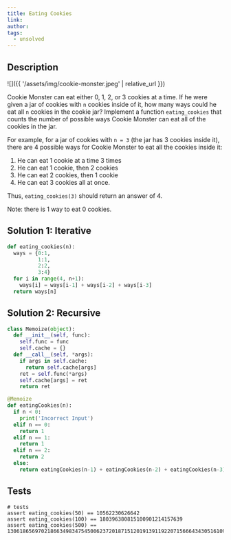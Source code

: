```yaml
---
title: Eating Cookies
link:
author:
tags:
  - unsolved
---
```


## Description

![]({{ '/assets/img/cookie-monster.jpeg' | relative_url }})

Cookie Monster can eat either 0, 1, 2, or 3 cookies at a time. If he were given a jar of cookies with `n` cookies inside of it, how many ways could he eat all `n` cookies in the cookie jar? Implement a function `eating_cookies` that counts the number of possible ways Cookie Monster can eat all of the cookies in the jar.

For example, for a jar of cookies with `n = 3` (the jar has 3 cookies inside it), there are 4 possible ways for Cookie Monster to eat all the cookies inside it:

 1. He can eat 1 cookie at a time 3 times
 2. He can eat 1 cookie, then 2 cookies
 3. He can eat 2 cookies, then 1 cookie
 4. He can eat 3 cookies all at once.

Thus, `eating_cookies(3)` should return an answer of 4.

Note: there is 1 way to eat 0 cookies.

## Solution 1: Iterative

```python
def eating_cookies(n):
  ways = {0:1,
          1:1,
          2:2,
          3:4}
  for i in range(4, n+1):
    ways[i] = ways[i-1] + ways[i-2] + ways[i-3]
  return ways[n]
```
## Solution 2: Recursive

```python
class Memoize(object):
  def __init__(self, func):
    self.func = func
    self.cache = {}
  def __call__(self, *args):
    if args in self.cache:
      return self.cache[args]
    ret = self.func(*args)
    self.cache[args] = ret
    return ret

@Memoize
def eatingCookies(n):
  if n < 0:
    print('Incorrect Input')
  elif n == 0:
    return 1
  elif n == 1:
    return 1
  elif n == 2:
    return 2
  else:
    return eatingCookies(n-1) + eatingCookies(n-2) + eatingCookies(n-3)
```

## Tests

```
# tests
assert eating_cookies(50) == 10562230626642
assert eating_cookies(100) == 180396380815100901214157639
assert eating_cookies(500) == 1306186569702186634983475450062372018715120191391192207156664343051610913971927959744519676992404852130396504615663042713312314219527
```
